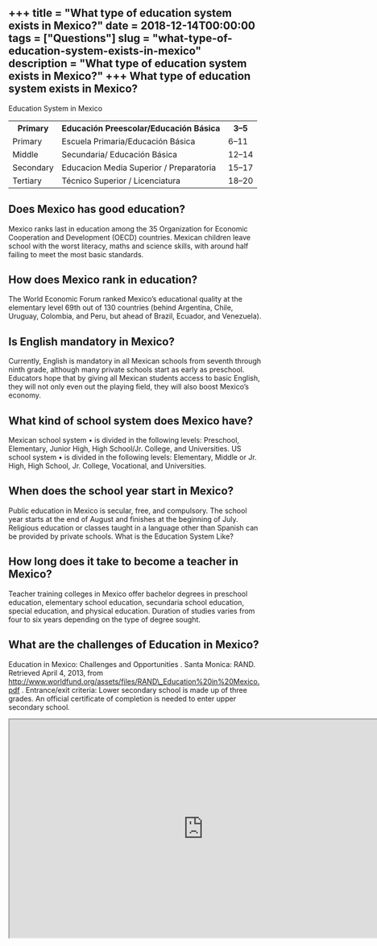 +++
title = "What type of education system exists in Mexico?"
date = 2018-12-14T00:00:00
tags = ["Questions"]
slug = "what-type-of-education-system-exists-in-mexico"
description = "What type of education system exists in Mexico?"
+++
What type of education system exists in Mexico?
-----------------------------------------------

Education System in Mexico

<table><tr><th>Primary</th><th>Educación Preescolar/Educación Básica</th><th>3–5</th></tr><tr><td>Primary</td><td>Escuela Primaria/Educación Básica</td><td>6–11</td></tr><tr><td>Middle</td><td>Secundaria/ Educación Básica</td><td>12–14</td></tr><tr><td>Secondary</td><td>Educacion Media Superior / Preparatoria</td><td>15–17</td></tr><tr><td>Tertiary</td><td>Técnico Superior / Licenciatura</td><td>18–20</td></tr></table>

Does Mexico has good education?
-------------------------------

Mexico ranks last in education among the 35 Organization for Economic Cooperation and Development (OECD) countries. Mexican children leave school with the worst literacy, maths and science skills, with around half failing to meet the most basic standards.

How does Mexico rank in education?
----------------------------------

The World Economic Forum ranked Mexico’s educational quality at the elementary level 69th out of 130 countries (behind Argentina, Chile, Uruguay, Colombia, and Peru, but ahead of Brazil, Ecuador, and Venezuela).

Is English mandatory in Mexico?
-------------------------------

Currently, English is mandatory in all Mexican schools from seventh through ninth grade, although many private schools start as early as preschool. Educators hope that by giving all Mexican students access to basic English, they will not only even out the playing field, they will also boost Mexico’s economy.

What kind of school system does Mexico have?
--------------------------------------------

Mexican school system • is divided in the following levels: Preschool, Elementary, Junior High, High School/Jr. College, and Universities. US school system • is divided in the following levels: Elementary, Middle or Jr. High, High School, Jr. College, Vocational, and Universities.

When does the school year start in Mexico?
------------------------------------------

Public education in Mexico is secular, free, and compulsory. The school year starts at the end of August and finishes at the beginning of July. Religious education or classes taught in a language other than Spanish can be provided by private schools. What is the Education System Like?

How long does it take to become a teacher in Mexico?
----------------------------------------------------

Teacher training colleges in Mexico offer bachelor degrees in preschool education, elementary school education, secundaria school education, special education, and physical education. Duration of studies varies from four to six years depending on the type of degree sought.

What are the challenges of Education in Mexico?
-----------------------------------------------

Education in Mexico: Challenges and Opportunities . Santa Monica: RAND. Retrieved April 4, 2013, from http://www.worldfund.org/assets/files/RAND\_Education%20in%20Mexico.pdf . Entrance/exit criteria: Lower secondary school is made up of three grades. An official certificate of completion is needed to enter upper secondary school.

<iframe allow="accelerometer; autoplay; clipboard-write; encrypted-media; gyroscope; picture-in-picture" allowfullscreen="" class="__youtube_prefs__  epyt-is-override  no-lazyload" data-no-lazy="1" data-origheight="433" data-origwidth="770" data-skipgform_ajax_framebjll="" height="433" id="_ytid_11475" loading="lazy" src="https://www.youtube.com/embed/MtQYtKfkEAQ?enablejsapi=1&autoplay=0&cc_load_policy=0&cc_lang_pref=&iv_load_policy=1&loop=0&modestbranding=0&rel=1&fs=1&playsinline=0&autohide=2&theme=dark&color=red&controls=1&" title="YouTube player" width="770"></iframe>